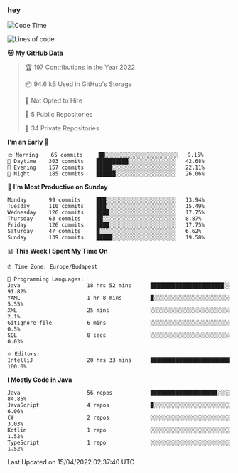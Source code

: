 ### hey

<!--START_SECTION:waka-->
![Code Time](http://img.shields.io/badge/Code%20Time-673%20hrs%2040%20mins-blue)

![Lines of code](https://img.shields.io/badge/From%20Hello%20World%20I%27ve%20Written-490%20Thousand%20lines%20of%20code-blue)

**🐱 My GitHub Data** 

> 🏆 197 Contributions in the Year 2022
 > 
> 📦 94.6 kB Used in GitHub's Storage 
 > 
> 🚫 Not Opted to Hire
 > 
> 📜 5 Public Repositories 
 > 
> 🔑 34 Private Repositories  
 > 
**I'm an Early 🐤** 

```text
🌞 Morning    65 commits     ██░░░░░░░░░░░░░░░░░░░░░░░   9.15% 
🌆 Daytime    303 commits    ██████████░░░░░░░░░░░░░░░   42.68% 
🌃 Evening    157 commits    █████░░░░░░░░░░░░░░░░░░░░   22.11% 
🌙 Night      185 commits    ██████░░░░░░░░░░░░░░░░░░░   26.06%

```
📅 **I'm Most Productive on Sunday** 

```text
Monday       99 commits     ███░░░░░░░░░░░░░░░░░░░░░░   13.94% 
Tuesday      110 commits    ███░░░░░░░░░░░░░░░░░░░░░░   15.49% 
Wednesday    126 commits    ████░░░░░░░░░░░░░░░░░░░░░   17.75% 
Thursday     63 commits     ██░░░░░░░░░░░░░░░░░░░░░░░   8.87% 
Friday       126 commits    ████░░░░░░░░░░░░░░░░░░░░░   17.75% 
Saturday     47 commits     █░░░░░░░░░░░░░░░░░░░░░░░░   6.62% 
Sunday       139 commits    █████░░░░░░░░░░░░░░░░░░░░   19.58%

```


📊 **This Week I Spent My Time On** 

```text
⌚︎ Time Zone: Europe/Budapest

💬 Programming Languages: 
Java                     18 hrs 52 mins      ███████████████████████░░   91.82% 
YAML                     1 hr 8 mins         █░░░░░░░░░░░░░░░░░░░░░░░░   5.55% 
XML                      25 mins             ░░░░░░░░░░░░░░░░░░░░░░░░░   2.1% 
GitIgnore file           6 mins              ░░░░░░░░░░░░░░░░░░░░░░░░░   0.5% 
SQL                      0 secs              ░░░░░░░░░░░░░░░░░░░░░░░░░   0.03%

🔥 Editors: 
IntelliJ                 20 hrs 33 mins      █████████████████████████   100.0%

```

**I Mostly Code in Java** 

```text
Java                     56 repos            █████████████████████░░░░   84.85% 
JavaScript               4 repos             █░░░░░░░░░░░░░░░░░░░░░░░░   6.06% 
C#                       2 repos             ░░░░░░░░░░░░░░░░░░░░░░░░░   3.03% 
Kotlin                   1 repo              ░░░░░░░░░░░░░░░░░░░░░░░░░   1.52% 
TypeScript               1 repo              ░░░░░░░░░░░░░░░░░░░░░░░░░   1.52%

```



 Last Updated on 15/04/2022 02:37:40 UTC
<!--END_SECTION:waka-->
